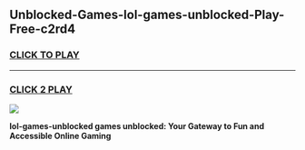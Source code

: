 
## Unblocked-Games-lol-games-unblocked-Play-Free-c2rd4
<h3>
<a href="https://premium76.site?title=lol-games-unblocked&ref=18A1">CLICK TO PLAY</a></h3>
<hr>

<h3>
<a href="https://premium76.site?title=lol-games-unblocked&ref=18A1">CLICK 2 PLAY</a>
  
</h3>

<a href="https://premium76.site?title=lol-games-unblocked&ref=18A1"><img src="https://clearcache.store/games.png"></a>


**lol-games-unblocked games unblocked: Your Gateway to Fun and Accessible Online Gaming**
